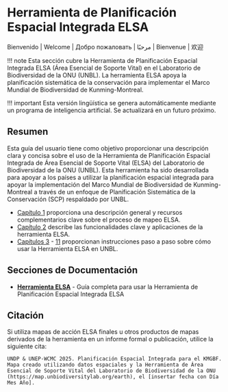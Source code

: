 # Herramienta de Planificación Espacial Integrada ELSA

Bienvenido | Welcome | Добро пожаловать | مرحبًا | Bienvenue | 欢迎

!!! note
    Esta sección cubre la Herramienta de Planificación Espacial Integrada ELSA (Área Esencial de Soporte Vital) en el Laboratorio de Biodiversidad de la ONU (UNBL). La herramienta ELSA apoya la planificación sistemática de la conservación para implementar el Marco Mundial de Biodiversidad de Kunming-Montreal.

!!! important
	Esta versión lingüística se genera automáticamente mediante un programa de inteligencia artificial. Se actualizará en un futuro próximo.
## Resumen

Esta guía del usuario tiene como objetivo proporcionar una descripción clara y concisa sobre el uso de la Herramienta de Planificación Espacial Integrada de Área Esencial de Soporte Vital (ELSA) del Laboratorio de Biodiversidad de la ONU (UNBL). Esta herramienta ha sido desarrollada para apoyar a los países a utilizar la planificación espacial integrada para apoyar la implementación del Marco Mundial de Biodiversidad de Kunming-Montreal a través de un enfoque de Planificación Sistemática de la Conservación (SCP) respaldado por UNBL.

* [Capítulo 1](elsa/01_overview.md) proporciona una descripción general y recursos complementarios clave sobre el proceso de mapeo ELSA.
* [Capítulo 2](elsa/02_tool_purpose.md) describe las funcionalidades clave y aplicaciones de la herramienta ELSA.
* [Capítulos 3](elsa/03_registration.md) - [11](elsa/11_support.md) proporcionan instrucciones paso a paso sobre cómo usar la Herramienta ELSA en UNBL.

## Secciones de Documentación

- **[Herramienta ELSA](elsa/index.md)** - Guía completa para usar la Herramienta de Planificación Espacial Integrada ELSA

## Citación

Si utiliza mapas de acción ELSA finales u otros productos de mapas derivados de la herramienta en un informe formal o publicación, utilice la siguiente cita:

```
UNDP & UNEP-WCMC 2025. Planificación Espacial Integrada para el KMGBF. Mapa creado utilizando datos espaciales y la Herramienta de Área Esencial de Soporte Vital del Laboratorio de Biodiversidad de la ONU (https://map.unbiodiversitylab.org/earth), el [insertar fecha con Día Mes Año].
```
